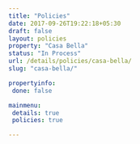 ```yaml
---
title: "Policies"
date: 2017-09-26T19:22:18+05:30
draft: false
layout: policies
property: "Casa Bella"
status: "In Process"
url: /details/policies/casa-bella/
slug: "casa-bella/"

propertyinfo:
 done: false

mainmenu:
 details: true
 policies: true

---
```


